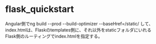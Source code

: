 # flask_quickstart

Angular側でng build --prod --build-optimizer --baseHref=/static/
して、
index.htmlは、Flaskのtemplates側に、それ以外をstaticフォルダにいれる
Flask側のルーティングでindex.htmlを指定する。